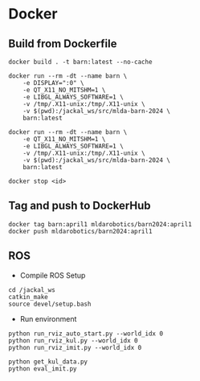 # Docker

## Build from Dockerfile

```shell
docker build . -t barn:latest --no-cache

docker run --rm -dt --name barn \
	-e DISPLAY=":0" \
	-e QT_X11_NO_MITSHM=1 \
	-e LIBGL_ALWAYS_SOFTWARE=1 \
	-v /tmp/.X11-unix:/tmp/.X11-unix \
	-v $(pwd):/jackal_ws/src/mlda-barn-2024 \
	barn:latest

docker run --rm -dt --name barn \
	-e QT_X11_NO_MITSHM=1 \
	-e LIBGL_ALWAYS_SOFTWARE=1 \
	-v /tmp/.X11-unix:/tmp/.X11-unix \
	-v $(pwd):/jackal_ws/src/mlda-barn-2024 \
	barn:latest

docker stop <id>
```

## Tag and push to DockerHub

```
docker tag barn:april1 mldarobotics/barn2024:april1
docker push mldarobotics/barn2024:april1
```

## ROS

- Compile ROS Setup
```shell
cd /jackal_ws
catkin_make
source devel/setup.bash
```

- Run environment
```shell
python run_rviz_auto_start.py --world_idx 0
python run_rviz_kul.py --world_idx 0 
python run_rviz_imit.py --world_idx 0

python get_kul_data.py
python eval_imit.py
```